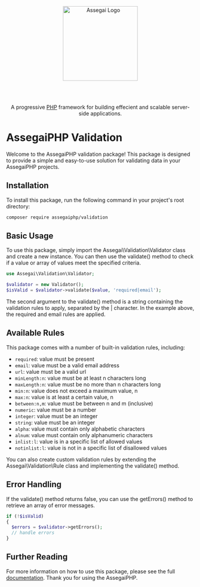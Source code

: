 <div align="center" style="padding-bottom: 48px">
    <a href="https://assegaiphp.com/" target="blank"><img src="https://assegaiphp.com/images/logos/logo-cropped.png" width="200" alt="Assegai Logo"></a>
</div>

<p align="center">A progressive <a href="https://php.net">PHP</a> framework for building effecient and scalable server-side applications.</p>

# AssegaiPHP Validation

Welcome to the AssegaiPHP validation package! This package is designed to provide a simple and easy-to-use solution for validating data in your AssegaiPHP projects.

## Installation
To install this package, run the following command in your project's root directory:

```bash
composer require assegaiphp/validation
```

## Basic Usage

To use this package, simply import the Assegai\Validation\Validator class and create a new instance. You can then use the validate() method to check if a value or array of values meet the specified criteria.

```php
use Assegai\Validation\Validator;

$validator = new Validator();
$isValid = $validator->validate($value, 'required|email');
```

The second argument to the validate() method is a string containing the validation rules to apply, separated by the | character. In the example above, the required and email rules are applied.

## Available Rules

This package comes with a number of built-in validation rules, including:

- `required`: value must be present
- `email`: value must be a valid email address
- `url`: value must be a valid url
- `minLength:n`: value must be at least n characters long
- `maxLength:n`: value must be no more than n characters long
- `min:n`: value does not exceed a maximum value, n
- `max:n`: value is at least a certain value, n
- `between:n,m`: value must be between n and m (inclusive)
- `numeric`: value must be a number
- `integer`: value must be an integer
- `string`: value must be an integer
- `alpha`: value must contain only alphabetic characters
- `alnum`: value must contain only alphanumeric characters
- `inlist:l`: value is in a specific list of allowed values
- `notinlist:l`: value is not in a specific list of disallowed values

You can also create custom validation rules by extending the Assegai\Validation\Rule class and implementing the validate() method.

## Error Handling

If the validate() method returns false, you can use the getErrors() method to retrieve an array of error messages.

```php
if (!$isValid)
{
  $errors = $validator->getErrors();
  // handle errors
}
```

## Further Reading

For more information on how to use this package, please see the full [documentation](https://assegaiphp.com/gudie/techniques/validation). Thank you for using the AssegaiPHP.